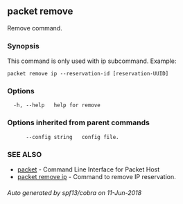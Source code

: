 ## packet remove

Remove command.

### Synopsis

This command is only used with ip subcommand.
	Example:
	
	packet remove ip --reservation-id [reservation-UUID]
	

### Options

```
  -h, --help   help for remove
```

### Options inherited from parent commands

```
      --config string   config file.
```

### SEE ALSO

* [packet](packet.md)	 - Command Line Interface for Packet Host
* [packet remove ip](packet_remove_ip.md)	 - Command to remove IP reservation.

###### Auto generated by spf13/cobra on 11-Jun-2018
